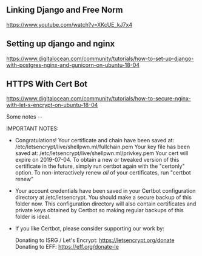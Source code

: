 ## Linking Django and Free Norm

<https://www.youtube.com/watch?v=XKcUE_kJ7x4>



## Setting up django and nginx

<https://www.digitalocean.com/community/tutorials/how-to-set-up-django-with-postgres-nginx-and-gunicorn-on-ubuntu-18-04>

## HTTPS With Cert Bot

<https://www.digitalocean.com/community/tutorials/how-to-secure-nginx-with-let-s-encrypt-on-ubuntu-18-04>

Some notes -- 

IMPORTANT NOTES:
 - Congratulations! Your certificate and chain have been saved at:
   /etc/letsencrypt/live/shellpwn.ml/fullchain.pem
   Your key file has been saved at:
   /etc/letsencrypt/live/shellpwn.ml/privkey.pem
   Your cert will expire on 2019-07-04. To obtain a new or tweaked
   version of this certificate in the future, simply run certbot again
   with the "certonly" option. To non-interactively renew *all* of
   your certificates, run "certbot renew"
 - Your account credentials have been saved in your Certbot
   configuration directory at /etc/letsencrypt. You should make a
   secure backup of this folder now. This configuration directory will
   also contain certificates and private keys obtained by Certbot so
   making regular backups of this folder is ideal.
 - If you like Certbot, please consider supporting our work by:

   Donating to ISRG / Let's Encrypt:   https://letsencrypt.org/donate
   Donating to EFF:                    https://eff.org/donate-le